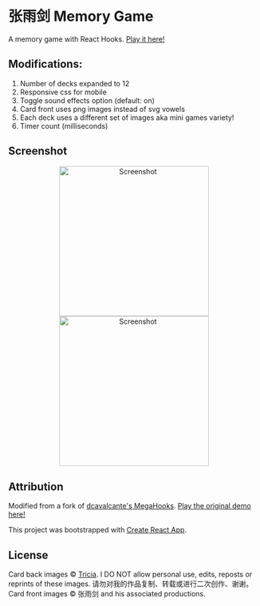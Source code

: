 # 张雨剑 Memory Game

A memory game with React Hooks. [Play it here!](https://seowxft.github.io/memory-yujian)

## Modifications:

1. Number of decks expanded to 12
2. Responsive css for mobile
3. Toggle sound effects option (default: on)
4. Card front uses png images instead of svg vowels
5. Each deck uses a different set of images aka mini games variety!
6. Timer count (milliseconds)

## Screenshot

<p align="center">
  <img src="http://seowxft.github.io/memory-yujian/public/screenshot1.png" alt="Screenshot" width="300"/>
    <img src="http://seowxft.github.io/memory-yujian/public/screenshot2.png" alt="Screenshot" width="300"/>
</p>

## Attribution

Modified from a fork of [dcavalcante's MegaHooks](https://github.com/dcavalcante/megahooks). [Play the original demo here!](https://lightcode.com.br/megahooks)

This project was bootstrapped with [Create React App](https://github.com/facebook/create-react-app).

## License

Card back images © [Tricia](https://www.instagram.com/tysunkete/). I DO NOT allow personal use, edits, reposts or reprints of these images. 请勿对我的作品复制、转载或进行二次创作、谢谢。
Card front images © 张雨剑 and his associated productions.
